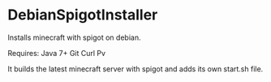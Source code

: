 # DebianSpigotInstaller
Installs minecraft with spigot on debian.

Requires:
Java 7+
Git
Curl
Pv

It builds the latest minecraft server with spigot and adds its own start.sh file. 

